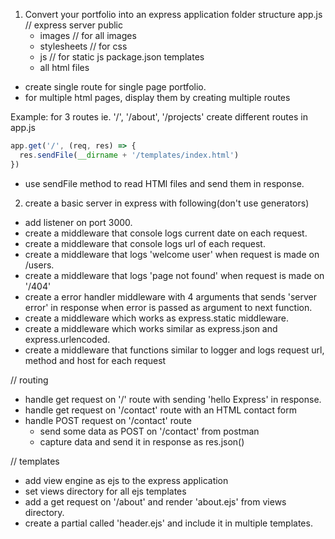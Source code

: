 1. Convert your portfolio into an express application
  folder structure
  app.js // express server
  public
    - images // for all images
    - stylesheets // for css
    - js // for static js
  package.json
  templates
    - all html files


  - create single route for single page portfolio.
  - for multiple html pages, display them by creating multiple routes

Example: 
  for 3 routes ie. '/', '/about', '/projects' create different routes in app.js
  ```js
  app.get('/', (req, res) => {
    res.sendFile(__dirname + '/templates/index.html')
  })
  ```

  - use sendFile method to read HTMl files and send them in response.

2. create a basic server in express with following(don't use generators)
  - add listener on port 3000.
  - create a middleware that console logs current date on each request.
  - create a middleware that console logs url of each request.
  - create a middleware that logs 'welcome user' when request is made on /users.
  - create a middleware that logs 'page not found' when request is made on '/404'
  - create a error handler middleware with 4 arguments that sends 'server error' in response when error is passed as argument to next function.
  - create a middleware which works as express.static middleware.
  - create a middleware which works similar as express.json and express.urlencoded.
  - create a middleware that functions similar to logger and logs request url, method and host for each request

// routing
  - handle get request on '/' route with sending 'hello Express' in response.
  - handle get request on '/contact' route with an HTML contact form
  - handle POST request on '/contact' route
    - send some data as POST on '/contact' from postman
    - capture data and send it in response as res.json()

// templates
  - add view engine as ejs to the express application
  - set views directory for all ejs templates
  - add a get request on '/about' and render  'about.ejs' from views directory.
  - create a partial called 'header.ejs' and include it in multiple templates.


  